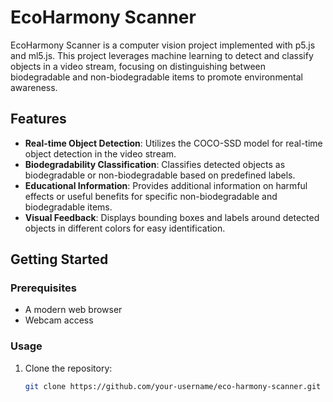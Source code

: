# EcoHarmony Scanner

EcoHarmony Scanner is a computer vision project implemented with p5.js and ml5.js. This project leverages machine learning to detect and classify objects in a video stream, focusing on distinguishing between biodegradable and non-biodegradable items to promote environmental awareness.

## Features

- **Real-time Object Detection**: Utilizes the COCO-SSD model for real-time object detection in the video stream.
- **Biodegradability Classification**: Classifies detected objects as biodegradable or non-biodegradable based on predefined labels.
- **Educational Information**: Provides additional information on harmful effects or useful benefits for specific non-biodegradable and biodegradable items.
- **Visual Feedback**: Displays bounding boxes and labels around detected objects in different colors for easy identification.

## Getting Started

### Prerequisites

- A modern web browser
- Webcam access

### Usage

1. Clone the repository:

   ```bash
   git clone https://github.com/your-username/eco-harmony-scanner.git
